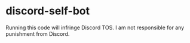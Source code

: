 # discord-self-bot
Running this code will infringe Discord TOS. I am not responsible for any punishment from Discord. 

